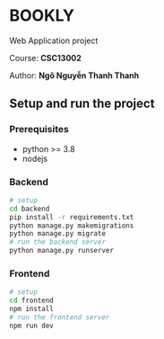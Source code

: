 # BOOKLY

Web Application project

Course: **CSC13002**

Author: **Ngô Nguyễn Thanh Thanh**

## Setup and run the project

### Prerequisites

- python >= 3.8
- nodejs

### Backend

```bash
# setup
cd backend
pip install -r requirements.txt
python manage.py makemigrations
python manage.py migrate
# run the backend server
python manage.py runserver
```

### Frontend

```bash
# setup
cd frontend
npm install 
# run the frontend server
npm run dev
```